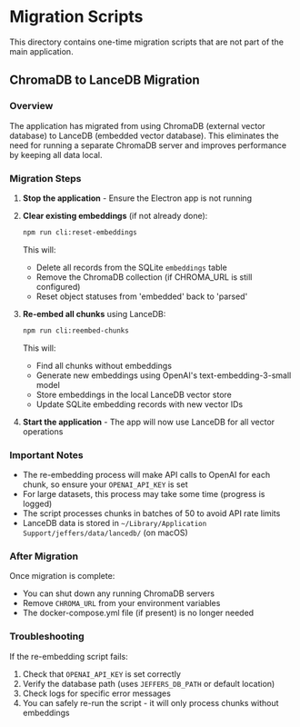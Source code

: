 # Migration Scripts

This directory contains one-time migration scripts that are not part of the main application.

## ChromaDB to LanceDB Migration

### Overview

The application has migrated from using ChromaDB (external vector database) to LanceDB (embedded vector database). This eliminates the need for running a separate ChromaDB server and improves performance by keeping all data local.

### Migration Steps

1. **Stop the application** - Ensure the Electron app is not running

2. **Clear existing embeddings** (if not already done):
   ```bash
   npm run cli:reset-embeddings
   ```
   This will:
   - Delete all records from the SQLite `embeddings` table
   - Remove the ChromaDB collection (if CHROMA_URL is still configured)
   - Reset object statuses from 'embedded' back to 'parsed'

3. **Re-embed all chunks** using LanceDB:
   ```bash
   npm run cli:reembed-chunks
   ```
   This will:
   - Find all chunks without embeddings
   - Generate new embeddings using OpenAI's text-embedding-3-small model
   - Store embeddings in the local LanceDB vector store
   - Update SQLite embedding records with new vector IDs

4. **Start the application** - The app will now use LanceDB for all vector operations

### Important Notes

- The re-embedding process will make API calls to OpenAI for each chunk, so ensure your `OPENAI_API_KEY` is set
- For large datasets, this process may take some time (progress is logged)
- The script processes chunks in batches of 50 to avoid API rate limits
- LanceDB data is stored in `~/Library/Application Support/jeffers/data/lancedb/` (on macOS)

### After Migration

Once migration is complete:
- You can shut down any running ChromaDB servers
- Remove `CHROMA_URL` from your environment variables
- The docker-compose.yml file (if present) is no longer needed

### Troubleshooting

If the re-embedding script fails:
1. Check that `OPENAI_API_KEY` is set correctly
2. Verify the database path (uses `JEFFERS_DB_PATH` or default location)
3. Check logs for specific error messages
4. You can safely re-run the script - it will only process chunks without embeddings